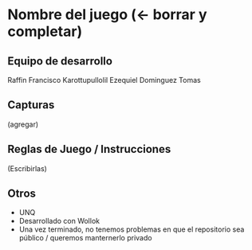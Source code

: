 # Nombre del juego (<- borrar y completar)

## Equipo de desarrollo
Raffin Francisco
Karottupullolil  Ezequiel
Dominguez Tomas 
## Capturas

(agregar)

## Reglas de Juego / Instrucciones

(Escribirlas)


## Otros

- UNQ
- Desarrollado con Wollok
- Una vez terminado, no tenemos problemas en que el repositorio sea público / queremos manternerlo privado
